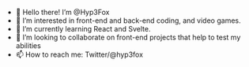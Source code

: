 - 👋 Hello there! I’m @Hyp3Fox
- 👀 I’m interested in front-end and back-end coding, and video games.
- 🌱 I’m currently learning React and Svelte.
- 💞️ I’m looking to collaborate on front-end projects that help to test my abilities
- 📫 How to reach me: Twitter/@hyp3fox

<!---
Hyp3Fox/Hyp3Fox is a ✨ special ✨ repository because its `README.md` (this file) appears on your GitHub profile.
You can click the Preview link to take a look at your changes.
--->
